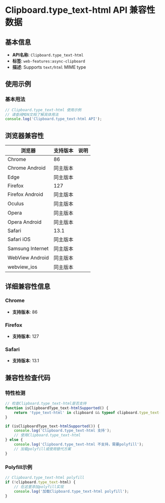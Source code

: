# Clipboard.type_text-html API 兼容性数据

## 基本信息

- **API名称**: `Clipboard.type_text-html`
- **标签**: `web-features:async-clipboard`
- **描述**: Supports `text/html` MIME type

## 使用示例

### 基本用法

```javascript
// Clipboard.type_text-html 使用示例
// 请查阅MDN文档了解具体用法
console.log('Clipboard.type_text-html API');
```

## 浏览器兼容性

| 浏览器 | 支持版本 | 说明 |
|--------|----------|------|
| Chrome | 86 |  |
| Chrome Android | 同主版本 |  |
| Edge | 同主版本 |  |
| Firefox | 127 |  |
| Firefox Android | 同主版本 |  |
| Oculus | 同主版本 |  |
| Opera | 同主版本 |  |
| Opera Android | 同主版本 |  |
| Safari | 13.1 |  |
| Safari iOS | 同主版本 |  |
| Samsung Internet | 同主版本 |  |
| WebView Android | 同主版本 |  |
| webview_ios | 同主版本 |  |

## 详细兼容性信息

### Chrome

- **支持版本**: 86

### Firefox

- **支持版本**: 127

### Safari

- **支持版本**: 13.1

## 兼容性检查代码

### 特性检测

```javascript
// 检查Clipboard.type_text-html是否支持
function isClipboardType_text-htmlSupported() {
    return 'type_text-html' in clipboard && typeof clipboard.type_text-html === 'function';
}

if (isClipboardType_text-htmlSupported()) {
    console.log('Clipboard.type_text-html 支持');
    // 使用Clipboard.type_text-html
} else {
    console.log('Clipboard.type_text-html 不支持，需要polyfill');
    // 加载polyfill或使用替代方案
}
```

### Polyfill示例

```javascript
// Clipboard.type_text-html polyfill
if (!clipboard.type_text-html) {
    // 在这里添加polyfill实现
    console.log('加载Clipboard.type_text-html polyfill');
}
```

